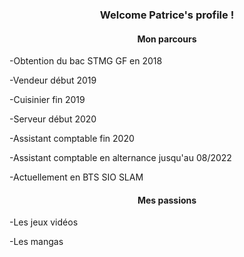 <h3 align="center">
Welcome Patrice's profile !
</h3>

<h4 align="center">
    Mon parcours
</h4>

  -Obtention du bac STMG GF en 2018
  
  -Vendeur début 2019
  
  -Cuisinier fin 2019  
  
  -Serveur début 2020 
  
  -Assistant comptable fin 2020
  
  -Assistant comptable en alternance jusqu'au 08/2022
  
  -Actuellement en BTS SIO SLAM
  
  
  <h4 align="center">
      Mes passions
  </h4>
  
  -Les jeux vidéos
  
  -Les mangas
  
